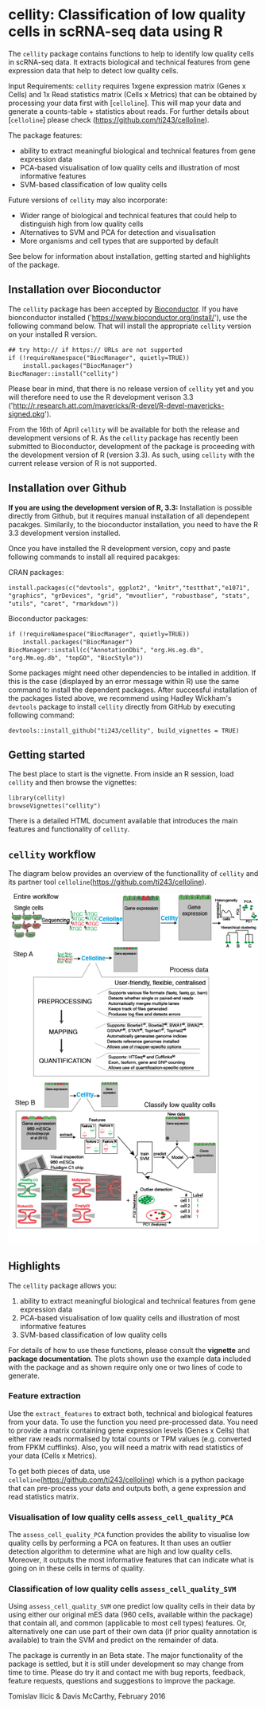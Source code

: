 # cellity: Classification of low quality cells in scRNA-seq data using R

The `cellity` package contains functions to help to identify low quality cells in scRNA-seq data. 
It extracts biological and technical features from gene expression data that help to detect low quality cells.

Input Requirements: 
`cellity` requires 1xgene expression matrix (Genes x Cells) and 1x Read statistics matrix (Cells x Metrics) that can be obtained by processing your data first with [`celloline`]. This will map your data and generate a counts-table + statistics about reads. For further details about [`celloline`] please check (https://github.com/ti243/celloline).

The package features:

* ability to extract meaningful biological and technical features from gene expression data
* PCA-based visualisation of low quality cells and illustration of most informative features
* SVM-based classification of low quality cells

Future versions of `cellity` may also incorporate:

* Wider range of biological and technical features that could help to distinguish high from low quality cells
* Alternatives to SVM and PCA for detection and visualisation 
* More organisms and cell types that are supported by default

See below for information about installation, getting started and highlights of the package.

## Installation over Bioconductor
The `cellity` package has been accepted by
[Bioconductor](http://bioconductor.org/). If you have bionconductor installed ('https://www.bioconductor.org/install/'), use the following command below. That will install the appropriate `cellity` version on your installed R version. 

```
## try http:// if https:// URLs are not supported
if (!requireNamespace("BiocManager", quietly=TRUE))
    install.packages("BiocManager")
BiocManager::install("cellity")
```
Please bear in mind, that there is no release version of `cellity` yet and you will therefore need to use the R development verison 3.3 ('http://r.research.att.com/mavericks/R-devel/R-devel-mavericks-signed.pkg').  

From the 16th of April `cellity` will be available for both the release and development versions of R. 
As the `cellity` package has recently been submitted to Bioconductor, 
development of the package is proceeding with the development version of R 
(version 3.3). As such, using `cellity` with the current release version of R is
not supported. 

## Installation over Github
**If you are using the development version of R, 3.3:**
Installation is possible directly from Github, but it requires manual installation of all dependepent pacakges.
Similarily, to the bioconductor installation, you need to have the R 3.3 development version installed. 

Once you have installed the R development version, copy and paste following commands to install all required pacakges:

CRAN packages:
```{r}
install.packages(c("devtools", ggplot2", "knitr","testthat","e1071", "graphics", "grDevices", "grid", "mvoutlier", "robustbase", "stats", "utils", "caret", "rmarkdown"))
```

Bioconductor packages:
```{r}
if (!requireNamespace("BiocManager", quietly=TRUE))
    install.packages("BiocManager")
BiocManager::install(c("AnnotationDbi", "org.Hs.eg.db", "org.Mm.eg.db", "topGO", "BiocStyle"))
```

Some packages might need other dependencies to be intalled in addition. If this is the case (displayed by an error message within R) use the same command to install the dependent packages.
After successful installation of the packages listed above, we recommend using Hadley Wickham's 
`devtools` package to 
install `cellity` directly from GitHub by executing following command:

```{r}
devtools::install_github("ti243/cellity", build_vignettes = TRUE)
```

## Getting started

<!---
The best place to start is the [vignette](http://htmlpreview.github.io/?http://github.com/davismcc/scater/blob/master/vignettes/vignette.html).
-->

The best place to start is the vignette. From inside an R session, load `cellity`
and then browse the vignettes:

```{r}
library(cellity)
browseVignettes("cellity")
```

There is a detailed HTML document available that introduces the main features
and functionality of `cellity`.

## `cellity` workflow

The diagram below provides an overview of the functionallity of `cellity` and its partner tool `celloline`(https://github.com/ti243/celloline).

![Diagram outlining the cellity workflow](inst/cellity_overview.png)


## Highlights

The `cellity` package allows you:

1. ability to extract meaningful biological and technical features from gene expression data
2. PCA-based visualisation of low quality cells and illustration of most informative features
3. SVM-based classification of low quality cells

For details of how to use these functions, please consult the **vignette** and **package documentation**.  The plots shown use the example data included with the package and as shown require only one or two lines of code to generate.

### Feature extraction

Use the `extract_features` to extract both, technical and biological features from your data. To use the function you need pre-processed data. You need to provide a matrix containing gene expression levels (Genes x Cells) that either raw reads normalised by total counts or TPM values (e.g. converted from FPKM cufflinks). Also, you will need a matrix with read statistics of your data (Cells x Metrics). 

To get both pieces of data, use `celloline`(https://github.com/ti243/celloline) which is a python package that can pre-process your data and outputs both, a gene expression and read statistics matrix.

### Visualisation of low quality cells `assess_cell_quality_PCA`

The `assess_cell_quality_PCA` function provides the ability to visualise low quality cells by performing a PCA on features. It than uses an outlier detection algorithm to determine what are high and low quality cells. Moreover, it outputs the most informative features that can indicate what is going on in these cells in terms of quality.

### Classification of low quality cells `assess_cell_quality_SVM`

Using `assess_cell_quality_SVM` one predict low quality cells in their data by using either our original mES data (960 cells, available within the package) that contain all, and common (applicable to most cell types) features. Or, alternatively one can use part of their own data (if prior quality annotation is available) to train the SVM and predict on the remainder of data.


The package is currently in an Beta state. The major functionality of the 
package is settled, but it is still under development so may change from time 
to time. Please do try it and contact me with bug reports, feedback, feature 
requests, questions and suggestions to improve the package.

Tomislav Ilicic & Davis McCarthy, February 2016
